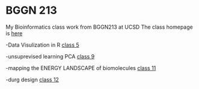 # BGGN 213

My Bioinformatics class work from BGGN213 at UCSD
The class homepage is [here](https://bioboot.github.io/bggn213_S18/)

-Data Visulization in R [class 5](https://github.com/xth20170/bggn213/tree/master/class5)

-unsuprevised learning PCA [class 9](https://github.com/xth20170/bggn213/tree/master/bioinformatics%20Class%209)

-mapping the ENERGY LANDSCAPE of biomolecules [class 11](https://github.com/xth20170/bggn213/tree/master/Class%2011)

-durg design [class 12](https://github.com/xth20170/bggn213/tree/master/Class%2012)

